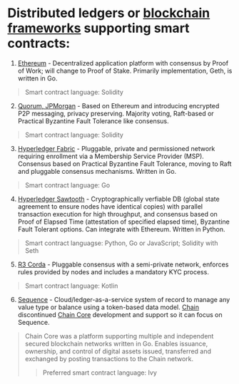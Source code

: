 # Distributed ledgers or [blockchain frameworks](https://www.igvita.com/2014/05/05/minimum-viable-block-chain/) supporting smart contracts:

1. [Ethereum](https://github.com/ethereum/go-ethereum) - Decentralized application platform with consensus by Proof of Work; will change to Proof of Stake. Primarily implementation, Geth, is written in Go. 
> Smart contract language: Solidity

2. [Quorum, JPMorgan](https://github.com/jpmorganchase/quorum) - Based on Ethereum and introducing encrypted P2P messaging, privacy preserving. Majority voting, Raft-based or Practical Byzantine Fault Tolerance like consensus. 
> Smart contract language: Solidity

3. [Hyperledger Fabric](https://github.com/hyperledger/fabric) - Pluggable, private and permissioned network requiring enrollment via a Membership Service Provider (MSP). Consensus based on Practical Byzantine Fault Tolerance, moving to Raft and pluggable consensus mechanisms. Written in Go. 
> Smart contract language: Go

4. [Hyperledger Sawtooth](https://github.com/hyperledger/sawtooth-core) - Cryptographically verfiable DB (global state agreement to ensure nodes have identical copies) with parallel transaction execution for high throughput, and consensus based on Proof of Elapsed Time (attestation of specified elapsed time), Byzantine Fault Tolerant options. Can integrate with Ethereum. Written in Python. 
> Smart contract languagse: Python, Go or JavaScript; Solidity with Seth
 
5. [R3 Corda](https://github.com/corda/corda) - Pluggable consensus with a semi-private network, enforces rules provided by nodes and includes a mandatory KYC process. 
> Smart contract language: Kotlin

6. [Sequence](https://chain.com/sequence/) - Cloud/ledger-as-a-service system of record to manage any value type or balance using a token-based data model. [Chain](https://chain.com) discontinued [Chain Core](https://github.com/chain/chain) development and support so it can focus on Sequence. 
> Chain Core was a platform supporting multiple and independent secured blockchain networks written in Go. Enables issuance, ownership, and control of digital assets issued, transferred and exchanged by posting transactions to the Chain network. 
>> Preferred smart contract language: Ivy





